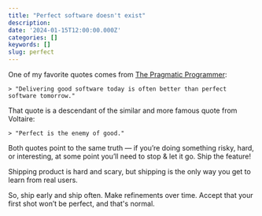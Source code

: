 ```yaml
---
title: "Perfect software doesn't exist"
description:
date: '2024-01-15T12:00:00.000Z'
categories: []
keywords: []
slug: perfect
---
```


One of my favorite quotes comes from [The Pragmatic Programmer](https://daily.developerpurpose.com/pragmatic/):

    > "Delivering good software today is often better than perfect software tomorrow."

That quote is a descendant of the similar and more famous quote from Voltaire:

    > "Perfect is the enemy of good."

Both quotes point to the same truth — if you’re doing something risky, hard, or interesting, at some point you’ll need to stop & let it go. Ship the feature!

Shipping product is hard and scary, but shipping is the only way you get to learn from real users.

So, ship early and ship often. Make refinements over time. Accept that your first shot won’t be perfect, and that's normal.
